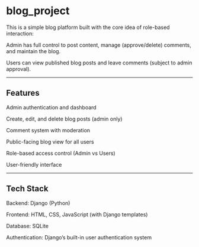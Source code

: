 # blog_project
This is a simple blog platform built with the core idea of role-based interaction:

Admin has full control to post content, manage (approve/delete) comments, and maintain the blog.

Users can view published blog posts and leave comments (subject to admin approval).

---

## Features
Admin authentication and dashboard

Create, edit, and delete blog posts (admin only)

Comment system with moderation

Public-facing blog view for all users

Role-based access control (Admin vs Users)

User-friendly interface

---

## Tech Stack
Backend: Django (Python)

Frontend: HTML, CSS, JavaScript (with Django templates)

Database: SQLite

Authentication: Django’s built-in user authentication system
